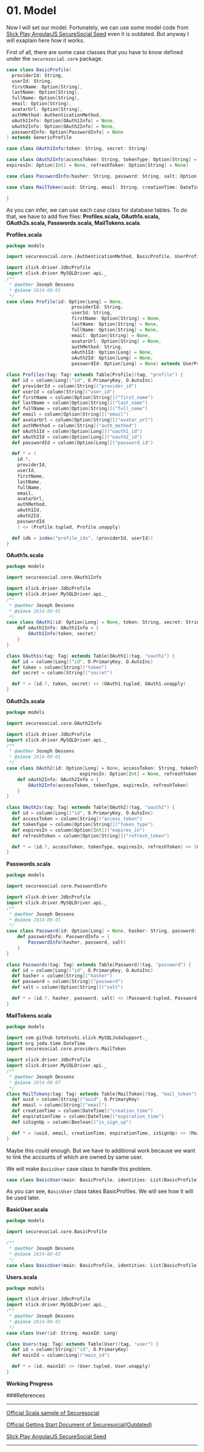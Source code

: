 # 01. Model

Now I will set our model. Fortunately, we can use some model code from [Slick Play AngularJS SecureSocial Seed](https://github.com/spass/spass) even it is outdated. But anyway I will exaplain here how it works.

First of all, there are some case classes that you have to know defined under the `securesocial.core` package.

```scala
case class BasicProfile(
  providerId: String,
  userId: String,
  firstName: Option[String],
  lastName: Option[String],
  fullName: Option[String],
  email: Option[String],
  avatarUrl: Option[String],
  authMethod: AuthenticationMethod,
  oAuth1Info: Option[OAuth1Info] = None,
  oAuth2Info: Option[OAuth2Info] = None,
  passwordInfo: Option[PasswordInfo] = None
) extends GenericProfile

case class OAuth1Info(token: String, secret: String)

case class OAuth2Info(accessToken: String, tokenType: Option[String] = None,
expiresIn: Option[Int] = None, refreshToken: Option[String] = None)

case class PasswordInfo(hasher: String, password: String, salt: Option[String] = None)

case class MailToken(uuid: String, email: String, creationTime: DateTime, expirationTime: DateTime, isSignUp: Boolean)

}

```

As you can infer, we can use each case class for database tables. To do that, we have to add five files: **Profiles.scala, OAuth1s.scala, OAuth2s.scala, Passwords.scala, MailTokens.scala**.

**Profiles.scala**
```scala
package models

import securesocial.core.{AuthenticationMethod, BasicProfile, UserProfile}

import slick.driver.JdbcProfile
import slick.driver.MySQLDriver.api._
/**
 * @author Joseph Dessens
 * @since 2014-09-01
 */
case class Profile(id: Option[Long] = None,
                        providerId: String,
                        userId: String,
                        firstName: Option[String] = None,
                        lastName: Option[String] = None,
                        fullName: Option[String] = None,
                        email: Option[String] = None,
                        avatarUrl: Option[String] = None,
                        authMethod: String,
                        oAuth1Id: Option[Long] = None,
                        oAuth2Id: Option[Long] = None,
                        passwordId: Option[Long] = None) extends UserProfile

class Profiles(tag: Tag) extends Table[Profile](tag, "profile") {
  def id = column[Long]("id", O.PrimaryKey, O.AutoInc)
  def providerId = column[String]("provider_id")
  def userId = column[String]("user_id")
  def firstName = column[Option[String]]("first_name")
  def lastName = column[Option[String]]("last_name")
  def fullName = column[Option[String]]("full_name")
  def email = column[Option[String]]("email")
  def avatarUrl = column[Option[String]]("avatar_url")
  def authMethod = column[String]("auth_method")
  def oAuth1Id = column[Option[Long]]("oauth1_id")
  def oAuth2Id = column[Option[Long]]("oauth2_id")
  def passwordId = column[Option[Long]]("password_id")

  def * = (
    id.?,
    providerId,
    userId,
    firstName,
    lastName,
    fullName,
    email,
    avatarUrl,
    authMethod,
    oAuth1Id,
    oAuth2Id,
    passwordId
    ) <> (Profile.tupled, Profile.unapply)

  def idk = index("profile_idx", (providerId, userId))
}
```

**OAuth1s.scala**
```scala
package models

import securesocial.core.OAuth1Info

import slick.driver.JdbcProfile
import slick.driver.MySQLDriver.api._
/**
 * @author Joseph Dessens
 * @since 2014-09-01
 */
case class OAuth1(id: Option[Long] = None, token: String, secret: String) {
    def oAuth1Info: OAuth1Info = {
        OAuth1Info(token, secret)
    }
}

class OAuth1s(tag: Tag) extends Table[OAuth1](tag, "oauth1") {
  def id = column[Long]("id", O.PrimaryKey, O.AutoInc)
  def token = column[String]("token")
  def secret = column[String]("secret")

  def * = (id.?, token, secret) <> (OAuth1.tupled, OAuth1.unapply)
}
```

**OAuth2s.scala**
```scala
package models

import securesocial.core.OAuth2Info

import slick.driver.JdbcProfile
import slick.driver.MySQLDriver.api._
/**
 * @author Joseph Dessens
 * @since 2014-09-01
 */
case class OAuth2(id: Option[Long] = None, accessToken: String, tokenType: Option[String] = None,
                           expiresIn: Option[Int] = None, refreshToken: Option[String] = None) {
    def oAuth2Info: OAuth2Info = {
        OAuth2Info(accessToken, tokenType, expiresIn, refreshToken)
    }
}

class OAuth2s(tag: Tag) extends Table[OAuth2](tag, "oauth2") {
  def id = column[Long]("id", O.PrimaryKey, O.AutoInc)
  def accessToken = column[String]("access_token")
  def tokenType = column[Option[String]]("token_type")
  def expiresIn = column[Option[Int]]("expires_in")
  def refreshToken = column[Option[String]]("refresh_token")

  def * = (id.?, accessToken, tokenType, expiresIn, refreshToken) <> (OAuth2.tupled, OAuth2.unapply)
}
```

**Passwords.scala**
```scala
package models

import securesocial.core.PasswordInfo

import slick.driver.JdbcProfile
import slick.driver.MySQLDriver.api._
/**
 * @author Joseph Dessens
 * @since 2014-09-01
 */
case class Password(id: Option[Long] = None, hasher: String, password: String, salt: Option[String] = None) {
    def passwordInfo: PasswordInfo = {
        PasswordInfo(hasher, password, salt)
    }
}

class Passwords(tag: Tag) extends Table[Password](tag, "password") {
  def id = column[Long]("id", O.PrimaryKey, O.AutoInc)
  def hasher = column[String]("hasher")
  def password = column[String]("password")
  def salt = column[Option[String]]("salt")

  def * = (id.?, hasher, password, salt) <> (Password.tupled, Password.unapply)
}
```

**MailTokens.scala**
```scala
package models

import com.github.tototoshi.slick.MySQLJodaSupport._
import org.joda.time.DateTime
import securesocial.core.providers.MailToken

import slick.driver.JdbcProfile
import slick.driver.MySQLDriver.api._
/**
 * @author Joseph Dessens
 * @since 2014-08-07
 */
class MailTokens(tag: Tag) extends Table[MailToken](tag, "mail_token") {
  def uuid = column[String]("uuid", O.PrimaryKey)
  def email = column[String]("email")
  def creationTime = column[DateTime]("creation_time")
  def expirationTime = column[DateTime]("expiration_time")
  def isSignUp = column[Boolean]("is_sign_up")

  def * = (uuid, email, creationTime, expirationTime, isSignUp) <> (MailToken.tupled, MailToken.unapply)
}
```

Maybe this could enough. But we have to additional work because we want to link the accounts of which are owned by same user.

We will make `BasicUser` case class to handle this problem.

```scala
case class BasicUser(main: BasicProfile, identities: List[BasicProfile])
```

As you can see, `BasicUser` class takes BasicProfiles. We will see how it will be used later.

**BasicUser.scala**
```scala
package models

import securesocial.core.BasicProfile

/**
 * @author Joseph Dessens
 * @since 2014-08-03
 */
case class BasicUser(main: BasicProfile, identities: List[BasicProfile])
```

**Users.scala**
```scala
package models

import slick.driver.JdbcProfile
import slick.driver.MySQLDriver.api._
/**
 * @author Joseph Dessens
 * @since 2014-09-01
 */
case class User(id: String, mainId: Long)

class Users(tag: Tag) extends Table[User](tag, "user") {
  def id = column[String]("id", O.PrimaryKey)
  def mainId = column[Long]("main_id")

  def * = (id, mainId) <> (User.tupled, User.unapply)
}
```

**Working Progress**

###References
***

[Official Scala sample of Securesocial](https://github.com/jaliss/securesocial/tree/master/samples/scala/demo)

[Official Getting Start Document of Securesocial(Outdated)](http://www.securesocial.ws/guide/getting-started.html)

[Slick Play AngularJS SecureSocial Seed](https://github.com/spass/spass)

***